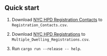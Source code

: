 ## Quick start

1. Download [NYC HPD Registration Contacts][hpd_reg_contacts] to `Registration_Contacts.csv`.

2. Download [NYC HPD Registrations][hpd_regs] to `Multiple_Dwelling_Registrations.csv`.

3. Run `cargo run --release -- help`.

[hpd_regs]: https://data.cityofnewyork.us/Housing-Development/Multiple-Dwelling-Registrations/tesw-yqqr
[hpd_reg_contacts]: https://data.cityofnewyork.us/Housing-Development/Registration-Contacts/feu5-w2e2
